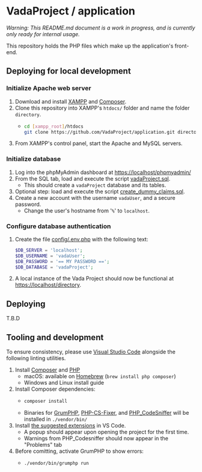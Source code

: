 # VadaProject / application

_Warning: This README.md document is a work in progress, and is currently only ready for internal usage._

This repository holds the PHP files which make up the application's front-end.

## Deploying for local development

### Initialize Apache web server

1. Download and install [XAMPP](https://www.apachefriends.org/download.html) and [Composer](https://getcomposer.org/download/).
1. Clone this repository into XAMPP's `htdocs/` folder and name the folder `directory`.
   - ```sh
     cd [xampp_root]/htdocs
     git clone https://github.com/VadaProject/application.git directory
     ```
1. From XAMPP's control panel, start the Apache and MySQL servers.

### Initialize database

1. Log into the phpMyAdmin dashboard at <https://localhost/phpmyadmin/>
1. From the SQL tab, load and execute the script [vadaProject.sql](vadaProject.sql).
   - This should create a `vadaProject` database and its tables.
1. Optional step: load and execute the script [create_dummy_claims.sql](create_dummy_claims.sql).
1. Create a new account with the username `vadaUser`, and a secure password.
   - Change the user's hostname from '`%`' to `localhost`.

### Configure database authentication
1. Create the file [config/.env.php](config/.env.php) with the following text:
      ```php
      $DB_SERVER = 'localhost';
      $DB_USERNAME = 'vadaUser';
      $DB_PASSWORD = '== MY PASSWORD ==';
      $DB_DATABASE = 'vadaProject';
      ```
1. A local instance of the Vada Project should now be functional at <https://localhost/directory>.

## Deploying

T.B.D

## Tooling and development

To ensure consistency, please use [Visual Studio Code](https://code.visualstudio.com) alongside the following linting utilities.

1. Install [Composer](https://getcomposer.org/doc/00-intro.md) and [PHP]()
   - macOS: available on [Homebrew](https://formulae.brew.sh/formula/composer) (`brew install php composer`)
   - Windows and Linux install guide
1. Install Composer dependencies:
   - ```sh
     composer install
     ```
   - Binaries for [GrumPHP](https://github.com/phpro/grumphp), [PHP-CS-Fixer](https://github.com/FriendsOfPHP/PHP-CS-Fixer), and [PHP_CodeSniffer](https://github.com/squizlabs/PHP_CodeSniffer) will be installed in `./vendor/bin/`
1. Install [the suggested extensions](.vscode/extensions.json) in VS Code.
   - A popup should appear upon opening the project for the first time.
   - Warnings from PHP_Codesniffer should now appear in the "Problems" tab
1. Before comitting, activate GrumPHP to show errors:
   - ```sh
     ./vendor/bin/grumphp run
     ```
